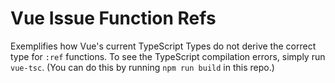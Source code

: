 # Vue Issue Function Refs

Exemplifies how Vue's current TypeScript Types do not derive the correct type for `:ref` functions. To see the TypeScript compilation errors, simply run `vue-tsc`. (You can do this by running `npm run build` in this repo.)
